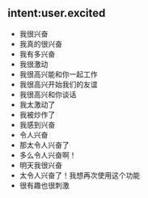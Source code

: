 ## intent:user.excited
- 我很兴奋
- 我真的很兴奋
- 我有多兴奋
- 我很激动
- 我很高兴能和你一起工作
- 我很高兴开始我们的友谊
- 我很高兴和你谈话
- 我太激动了
- 我被炒作了
- 我感到兴奋
- 令人兴奋
- 那太令人兴奋了
- 多么令人兴奋啊！
- 明天我很兴奋
- 太令人兴奋了！我想再次使用这个功能
- 很有趣也很刺激
